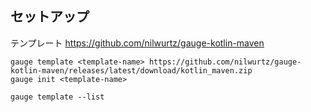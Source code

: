 ## セットアップ
テンプレート
https://github.com/nilwurtz/gauge-kotlin-maven
```
gauge template <template-name> https://github.com/nilwurtz/gauge-kotlin-maven/releases/latest/download/kotlin_maven.zip
gauge init <template-name>
```

```
gauge template --list
```
